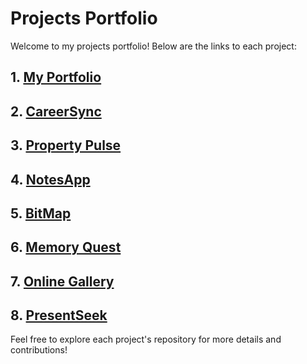 # Projects Portfolio

Welcome to my projects portfolio! Below are the links to each project:

## 1. [My Portfolio](https://github.com/Priyanshu-web-tech/MyPortfolio)

## 2. [CareerSync](https://github.com/Priyanshu-web-tech/CareerSync)

## 3. [Property Pulse](https://github.com/Priyanshu-web-tech/PropertyPulse)

## 4. [NotesApp](https://github.com/Priyanshu-web-tech/NotesApp)

## 5. [BitMap](https://github.com/Priyanshu-web-tech/BitMap)

## 6. [Memory Quest](https://github.com/Priyanshu-web-tech/MemoryQuest)

## 7. [Online Gallery](https://github.com/Priyanshu-web-tech/Online_Gallery)

## 8. [PresentSeek](https://github.com/Priyanshu-web-tech/PresentSeek)

Feel free to explore each project's repository for more details and contributions!
